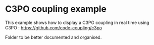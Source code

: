 #   C3PO coupling example

This example shows how to display a C3PO coupling in real time using C3PO : https://github.com/code-coupling/c3po

Folder to be better documented and organised.